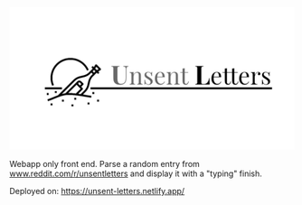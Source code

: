 ![unsent letters logo](./unsent_letters.png)

Webapp only front end.
Parse a random entry from www.reddit.com/r/unsentletters and display it with a "typing" finish.

Deployed on: https://unsent-letters.netlify.app/
